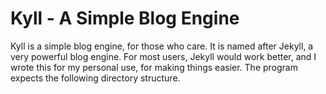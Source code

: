 # Kyll - A Simple Blog Engine

Kyll is a simple blog engine, for those who care. It is named after Jekyll, a very powerful blog engine. For most users, Jekyll would work better, and I wrote this for my personal use, for making things easier. The program expects the following directory structure.

